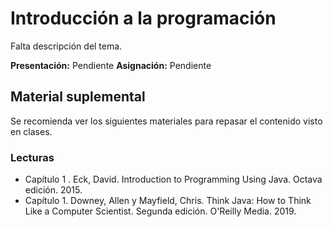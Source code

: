 # Introducción a la programación

Falta descripción del tema.

**Presentación:** Pendiente
**Asignación:** Pendiente

## Material suplemental

Se recomienda ver los siguientes materiales para repasar el contenido visto en clases.

### Lecturas

- Capítulo 1 . Eck, David. Introduction to Programming Using Java. Octava edición. 2015.
- Capítulo 1. Downey, Allen y Mayfield, Chris. Think Java: How to Think Like a Computer Scientist. Segunda edición. O'Reilly Media. 2019.
